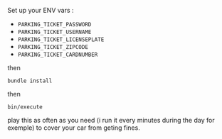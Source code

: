 Set up your ENV vars : 

- `PARKING_TICKET_PASSWORD`
- `PARKING_TICKET_USERNAME`
- `PARKING_TICKET_LICENSEPLATE`
- `PARKING_TICKET_ZIPCODE`
- `PARKING_TICKET_CARDNUMBER`

then 

`bundle install` 

then 

`bin/execute`

play this as often as you need (i run it every minutes during the day for exemple) to cover your car from geting fines. 
